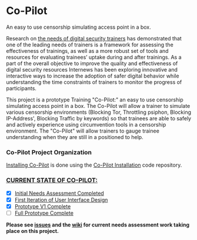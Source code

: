 Co-Pilot
========

An easy to use censorship simulating access point in a box.

Research on [the needs of digital security trainers](https://www.internews.org/research-publications/training-digital-security-trainers-preliminary-review-methods-needs-and-challe) has demonstrated that one of the leading needs of trainers is a framework for assessing the effectiveness of trainings, as well as a more robust set of tools and resources for evaluating trainees’ uptake during and after trainings. As a part of the overall objective to improve the quality and effectiveness of digital security resources Internews has been exploring innovative and interactive ways to increase the adoption of safer digital behavior while understanding the time constraints of trainers to monitor the progress of participants.

This project is a prototype Training "Co-Pilot:" an easy to use censorship simulating access point in a box. The Co-Pilot will allow a trainer to simulate various censorship environments (Blocking Tor, Throttling psiphon, Blocking IP-Address', Blocking Traffic by keywords) so that trainees are able to safely and actively experience using circumvention tools in a censorship environment. The "Co-Pilot" will allow trainers to gauge trainee understanding when they are still in a positioned to help.

### Co-Pilot Project Organization

[Installing Co-Pilot](https://github.com/OpenInternet/co-pilot/wiki/Installing-Co-Pilot) is done using the [Co-Pilot Installation](https://github.com/OpenInternet/co-pilot_installation) code repository. 


### [CURRENT STATE OF CO-PILOT:](https://github.com/OpenInternet/co-pilot/milestones)
 - [X] [Initial Needs Assessment Completed ](https://github.com/OpenInternet/co-pilot/issues?q=milestone%3A%22Initial+Needs+Assessment+Completed%22)
 - [X] [First Iteration of User Interface Design](https://github.com/OpenInternet/co-pilot/milestones/First%20Iteration%20of%20User%20Interface%20Design)
 - [X] [Prototype V1 Complete](https://github.com/OpenInternet/co-pilot/milestones/Prototype%20V1%20Complete)
 - [ ] [Full Prototype Complete](https://github.com/OpenInternet/co-pilot/milestones/Full%20Prototype%20Complete)

**Please see [issues](https://github.com/OpenInternet/co-pilot/issues) and the [wiki](https://github.com/OpenInternet/co-pilot/wiki) for current needs assessment work taking place on this project.**
